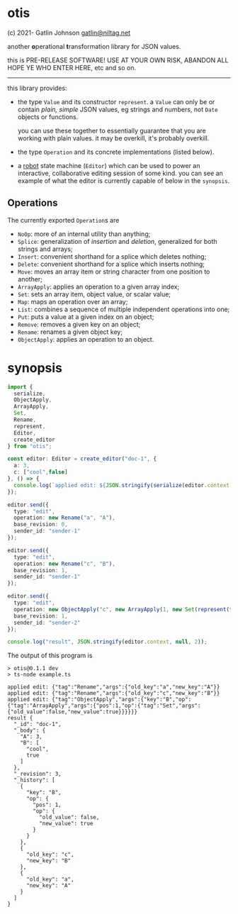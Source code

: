 otis
===

(c) 2021- Gatlin Johnson <gatlin@niltag.net>

another **o**perational **t**ransformation library for JSON values.

this is PRE-RELEASE SOFTWARE!
USE AT YOUR OWN RISK, ABANDON ALL HOPE YE WHO ENTER HERE, etc and so on.

***

this library provides:

- the type `Value` and its constructor `represent`.
  a `Value` can only be or contain *plain, simple* JSON values, eg strings and
  numbers, not `Date` objects or functions.
  
  you can use these together to essentially guarantee that you are working with
  plain values.
  it may be overkill, it's probably overkill.
  
- the type `Operation` and its concrete implementations (listed below).

- a [robot][robotfsm] state machine (`Editor`) which can be used to power an
  interactive, collaborative editing session of some kind.
  you can see an example of what the editor is currently capable of below in the
  `synopsis`.

[robotfsm]: https://thisrobot.life

Operations
---

The currently exported `Operation`s are

- `NoOp`: more of an internal utility than anything;
- `Splice`: generalization of *insertion* and *deletion*, generalized for both
   strings and arrays;
- `Insert`: convenient shorthand for a splice which deletes nothing;
- `Delete`: convenient shorthand for a splice which inserts nothing;
- `Move`: moves an array item or string character from one position to another;
- `ArrayApply`: applies an operation to a given array index;
- `Set`: sets an array item, object value, or scalar value;
- `Map`: maps an operation over an array;
- `List`: combines a sequence of multiple independent operations into one;
- `Put`: puts a value at a given index on an object;
- `Remove`: removes a given key on an object;
- `Rename`: renames a given object key;
- `ObjectApply`: applies an operation to an object.

synopsis
===

```typescript
import {
  serialize,
  ObjectApply,
  ArrayApply,
  Set,
  Rename,
  represent,
  Editor,
  create_editor
} from "otis";

const editor: Editor = create_editor("doc-1", {
  a: 3,
  c: ["cool",false]
}, () => {
  console.log(`applied edit: ${JSON.stringify(serialize(editor.context._history[0]))}`);
});

editor.send({
  type: "edit",
  operation: new Rename("a", "A"),
  base_revision: 0,
  sender_id: "sender-1"
});

editor.send({
  type: "edit",
  operation: new Rename("c", "B"),
  base_revision: 1,
  sender_id: "sender-1"
});

editor.send({
  type: "edit",
  operation: new ObjectApply("c", new ArrayApply(1, new Set(represent(false), represent(true)))),
  base_revision: 1,
  sender_id: "sender-2"
});

console.log("result", JSON.stringify(editor.context, null, 2));
```

The output of this program is

```shell
> otis@0.1.1 dev
> ts-node example.ts

applied edit: {"tag":"Rename","args":{"old_key":"a","new_key":"A"}}
applied edit: {"tag":"Rename","args":{"old_key":"c","new_key":"B"}}
applied edit: {"tag":"ObjectApply","args":{"key":"B","op":{"tag":"ArrayApply","args":{"pos":1,"op":{"tag":"Set","args":{"old_value":false,"new_value":true}}}}}}
result {
  "_id": "doc-1",
  "_body": {
    "A": 3,
    "B": [
      "cool",
      true
    ]
  },
  "_revision": 3,
  "_history": [
    {
      "key": "B",
      "op": {
        "pos": 1,
        "op": {
          "old_value": false,
          "new_value": true
        }
      }
    },
    {
      "old_key": "c",
      "new_key": "B"
    },
    {
      "old_key": "a",
      "new_key": "A"
    }
  ]
}
```
